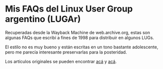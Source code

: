 # Mis FAQs del Linux User Group argentino (LUGAr)

Recuperadas desde la Wayback Machine de web.archive.org, estas son algunas FAQs que escribí a fines de 1998 para distribuir en algunos LUGs.

El estilo no es muy bueno y están escritas en un tono bastante adolescente, pero me parecía interesante preservarlas para la posteridad.

Los artículos originales se pueden encontrar [acá](http://web.archive.org/web/20000915154554/http://www.linux.org.ar:80/info/articulos/HAlvarez/HAlvarez-1.html) y [acá](http://web.archive.org/web/20000915154554/http://www.linux.org.ar:80/info/articulos/HAlvarez/HAlvarez-2.html).
